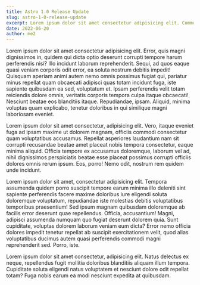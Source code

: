 ```yaml
---
title: Astro 1.0 Release Update
slug: astro-1-0-release-update
excerpt: Lorem ipsum dolor sit amet consectetur adipisicing elit. Commodi expedita nulla saepe porro quod! Consequuntur sapiente asperiores dolore laborum excepturi, at quia, rem eveniet debitis minus, delectus vel nisi impedit.
date: 2022-06-20
author: me2
---
```


Lorem ipsum dolor sit amet consectetur adipisicing elit. Error, quis magni dignissimos in, quidem qui dicta optio deserunt corrupti tempore harum perferendis nisi? Illo incidunt laborum reprehenderit. Sequi, ad quos eaque quasi veniam corporis odit error, ea soluta nostrum debitis impedit! Quisquam aperiam animi autem nemo omnis possimus fugiat qui, pariatur minus repellat quam obcaecati adipisci quas totam incidunt fuga, iste sapiente quibusdam ea sed, voluptatum et. Ipsam perferendis velit totam reiciendis dolore omnis, veritatis corporis tempora culpa itaque obcaecati! Nesciunt beatae eos blanditiis itaque. Repudiandae, ipsam. Aliquid, minima voluptas quam explicabo, tenetur doloribus in qui similique magni laboriosam eveniet.

Lorem ipsum dolor sit amet consectetur, adipisicing elit. Vero, itaque eveniet fuga ad ipsam maxime ut dolorem magnam, officiis commodi consectetur quam voluptatibus accusamus. Repellat asperiores laudantium nam sit corrupti recusandae beatae amet placeat nobis tempora consectetur, eaque minima aliquid. Officia tempore ex accusamus doloremque, laborum vel ad, nihil dignissimos perspiciatis beatae esse placeat possimus corrupti officiis dolores omnis rerum ipsum. Eos, porro! Nemo odit, nostrum rem quidem unde incidunt.

Lorem ipsum dolor sit amet, consectetur adipisicing elit. Tempora assumenda quidem porro suscipit tempore earum minima illo deleniti sint sapiente perferendis facere maxime doloribus iure eligendi soluta doloremque voluptatum, repudiandae iste molestias debitis voluptatibus temporibus praesentium! Sed ipsum magnam quibusdam doloremque ab facilis error deserunt quae repellendus. Officia, accusantium! Magni, adipisci assumenda numquam quo fugiat deserunt dolorem quia. Sunt cupiditate, voluptas dolorem laborum veniam eum dicta? Error nemo officia dolores impedit tenetur repellat ab suscipit exercitationem velit, quod alias voluptatibus ducimus autem quasi perferendis commodi magni reprehenderit sed. Porro, iste.

Lorem ipsum dolor sit amet consectetur, adipisicing elit. Natus delectus ex neque, repellendus fugit mollitia doloribus blanditiis aliquam illum tempora. Cupiditate soluta eligendi natus voluptatem et nesciunt dolore odit repellat totam? Fuga nobis earum ea modi nesciunt expedita at quibusdam.